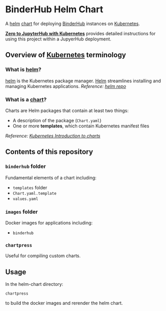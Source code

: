 # BinderHub Helm Chart


A [helm][] [chart][] for deploying [BinderHub] instances on [Kubernetes].

**[Zero to JupyterHub with Kubernetes]** provides detailed instructions for using this project within a JupyerHub deployment.

## Overview of [Kubernetes] terminology

### What is [helm]?

[helm] is the Kubernetes package manager. [Helm] streamlines  installing and managing Kubernetes applications. *Reference: [helm repo]*

### What is a [chart]?

Charts are Helm packages that contain at least two things:

- A description of the package (`Chart.yaml`)
- One or more **templates**, which contain Kubernetes manifest files

*Reference: [Kubernetes Introduction to charts]*

## Contents of this repository

### `binderhub` folder

Fundamental elements of a chart including:

- `templates` folder
- `Chart.yaml.template`
- `values.yaml`

### `images` folder

Docker images for applications including:

- `binderhub`

### `chartpress`

Useful for compiling custom charts.

## Usage

In the helm-chart directory:

    chartpress

to build the docker images and rerender the helm chart.


[BinderHub]: https://binderhub.readthedocs.io/en/latest/
[JupyterHub]: https://jupyterhub.readthedocs.io/en/latest/
[Kubernetes]: https://kubernetes.io
[helm]: https://helm.sh/
[helm repo]: https://github.com/kubernetes/helm
[chart]: https://github.com/kubernetes/helm/blob/master/docs/charts.md
[Kubernetes Introduction to charts]: https://github.com/kubernetes/helm/blob/master/docs/charts.md
[Zero to JupyterHub with Kubernetes]: https://zero-to-jupyterhub.readthedocs.io/en/latest/
